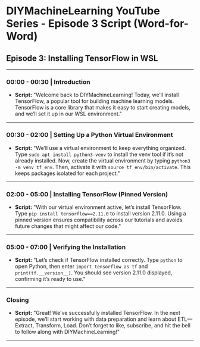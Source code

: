 
# DIYMachineLearning YouTube Series - Episode 3 Script (Word-for-Word)

## Episode 3: Installing TensorFlow in WSL

---

### 00:00 - 00:30 | Introduction
- **Script:** "Welcome back to DIYMachineLearning! Today, we’ll install TensorFlow, a popular tool for building machine learning models. TensorFlow is a core library that makes it easy to start creating models, and we’ll set it up in our WSL environment."

---

### 00:30 - 02:00 | Setting Up a Python Virtual Environment
- **Script:** "We’ll use a virtual environment to keep everything organized. Type `sudo apt install python3-venv` to install the venv tool if it’s not already installed. Now, create the virtual environment by typing `python3 -m venv tf_env`. Then, activate it with `source tf_env/bin/activate`. This keeps packages isolated for each project."

---

### 02:00 - 05:00 | Installing TensorFlow (Pinned Version)
- **Script:** "With our virtual environment active, let’s install TensorFlow. Type `pip install tensorflow==2.11.0` to install version 2.11.0. Using a pinned version ensures compatibility across our tutorials and avoids future changes that might affect our code."

---

### 05:00 - 07:00 | Verifying the Installation
- **Script:** "Let’s check if TensorFlow installed correctly. Type `python` to open Python, then enter `import tensorflow as tf` and `print(tf.__version__)`. You should see version 2.11.0 displayed, confirming it’s ready to use."

---

### Closing
- **Script:** "Great! We’ve successfully installed TensorFlow. In the next episode, we’ll start working with data preparation and learn about ETL—Extract, Transform, Load. Don’t forget to like, subscribe, and hit the bell to follow along with DIYMachineLearning!"

---
